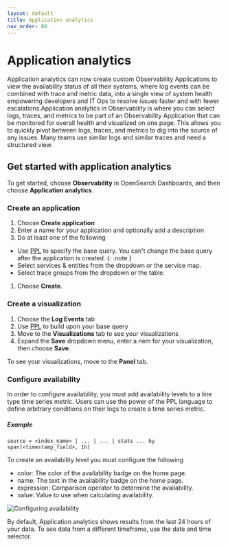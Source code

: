 ```yaml
---
layout: default
title: Application analytics
nav_order: 80
---
```


# Application analytics

Application analytics can now create custom Observability Applications to view the availability status of all their systems, where log events can be combined with trace and metric data, into a single view of system health empowering developers and IT Ops to resolve issues faster and with fewer escalations.Application analytics in Observability is where you can select logs, traces, and metrics to be part of an Observability Application that can be monitored for overall health and visualized on one page. This allows you to quickly pivot between logs, traces, and metrics to dig into the source of any issues. Many teams use similar logs and similar traces and need a structured view.

## Get started with application analytics

To get started, choose **Observability** in OpenSearch Dashboards, and then choose **Application analytics**. 

### Create an application

1. Choose **Create application**
1. Enter a name for your application and optionally add a description
1. Do at least one of the following
- Use [PPL]({{site.url}}{{site.baseurl}}/observability-plugin/ppl/index) to specify the base query.
You can't change the base query after the application is created.
{: .note }
- Select services & entities from the dropdown or the service map.
- Select trace groups from the dropdown or the table.
1. Choose **Create**.

### Create a visualization

1. Choose the **Log Events** tab
1. Use [PPL]({{site.url}}{{site.baseurl}}/observability-plugin/ppl/index) to build upon your base query
1. Move to the **Visualizations** tab to see your visualizations
1. Expand the **Save** dropdown menu, enter a nem for your visualization, then choose **Save**.

To see your visualizations, move to the **Panel** tab. 

### Configure availability

In order to configure availability, you must add availability levels to a line type time series metric. Users can use the power of the PPL language to define arbitrary conditions on their logs to create a time series metric.

##### Example
```
source = <index_name> | ... | ... | stats ... by span(<timestamp_field>, 1h)
```

To create an availability level you must configure the following
- color: The color of the availability badge on the home page.
- name: The text in the availability badge on the home page.
- expression: Comparison operator to determine the availability. 
- value: Value to use when calculating availability.

![Configuring availability]({{site.url}}{{site.baseurl}}/images/app_availability_level.gif)


By default, Application analytics shows results from the last 24 hours of your data. To see data from a different timeframe, use the date and time selector.